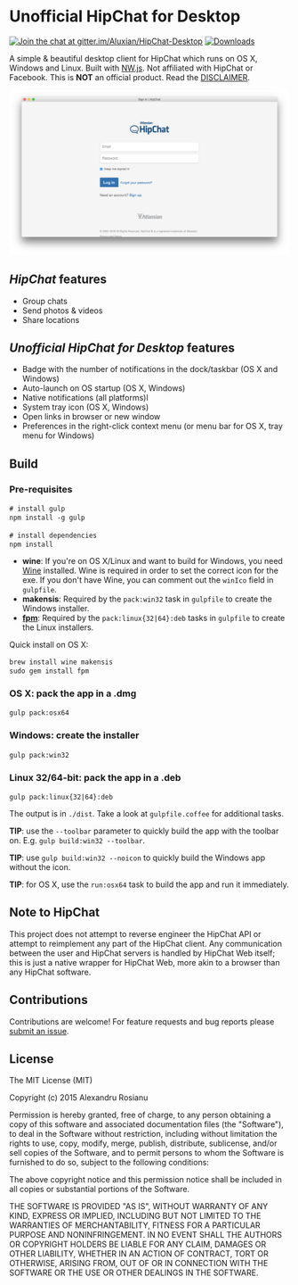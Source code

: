 # Unofficial HipChat for Desktop

[![Join the chat at gitter.im/Aluxian/HipChat-Desktop](https://badges.gitter.im/Join%20Chat.svg)](https://gitter.im/Aluxian/HipChat-Desktop)
[![Downloads](https://img.shields.io/github/downloads/Aluxian/HipChat-Desktop/latest/total.svg)](https://github.com/Aluxian/HipChat-Desktop/releases/latest)

A simple & beautiful desktop client for HipChat which runs on OS X, Windows and Linux. Built with [NW.js](http://nwjs.io/). Not affiliated with HipChat or Facebook. This is **NOT** an official product. Read the [DISCLAIMER](https://github.com/Aluxian/HipChat-Desktop/blob/master/DISCLAIMER).

![Cross-platform screenshot](screenshot.png)

## *HipChat* features

* Group chats
* Send photos & videos
* Share locations

## *Unofficial HipChat for Desktop* features

* Badge with the number of notifications in the dock/taskbar (OS X and Windows)
* Auto-launch on OS startup (OS X, Windows)
* Native notifications (all platforms)l
* System tray icon (OS X, Windows)
* Open links in browser or new window
* Preferences in the right-click context menu (or menu bar for OS X, tray menu for Windows)

## Build

### Pre-requisites

    # install gulp
    npm install -g gulp

    # install dependencies
    npm install

* **wine**: If you're on OS X/Linux and want to build for Windows, you need [Wine](http://winehq.org/) installed. Wine is required in order
to set the correct icon for the exe. If you don't have Wine, you can comment out the `winIco` field in `gulpfile`.
* **makensis**: Required by the `pack:win32` task in `gulpfile` to create the Windows installer.
* [**fpm**](https://github.com/jordansissel/fpm): Required by the `pack:linux{32|64}:deb` tasks in `gulpfile` to create the Linux installers.

Quick install on OS X:

    brew install wine makensis
    sudo gem install fpm

### OS X: pack the app in a .dmg

    gulp pack:osx64

### Windows: create the installer

    gulp pack:win32

### Linux 32/64-bit: pack the app in a .deb

    gulp pack:linux{32|64}:deb

The output is in `./dist`. Take a look at `gulpfile.coffee` for additional tasks.

**TIP**: use the `--toolbar` parameter to quickly build the app with the toolbar on. E.g. `gulp build:win32 --toolbar`.

**TIP**: use `gulp build:win32 --noicon` to quickly build the Windows app without the icon.

**TIP**: for OS X, use the `run:osx64` task to build the app and run it immediately.

## Note to HipChat

This project does not attempt to reverse engineer the HipChat API or attempt to reimplement any part of the HipChat client. Any communication between the user and HipChat servers is handled by HipChat Web itself; this is just a native wrapper for HipChat Web, more akin to a browser than any HipChat software.

## Contributions

Contributions are welcome! For feature requests and bug reports please [submit an issue](https://github.com/Aluxian/HipChat-Desktop/issues).

## License

The MIT License (MIT)

Copyright (c) 2015 Alexandru Rosianu

Permission is hereby granted, free of charge, to any person obtaining a copy
of this software and associated documentation files (the "Software"), to deal
in the Software without restriction, including without limitation the rights
to use, copy, modify, merge, publish, distribute, sublicense, and/or sell
copies of the Software, and to permit persons to whom the Software is
furnished to do so, subject to the following conditions:

The above copyright notice and this permission notice shall be included in all
copies or substantial portions of the Software.

THE SOFTWARE IS PROVIDED "AS IS", WITHOUT WARRANTY OF ANY KIND, EXPRESS OR
IMPLIED, INCLUDING BUT NOT LIMITED TO THE WARRANTIES OF MERCHANTABILITY,
FITNESS FOR A PARTICULAR PURPOSE AND NONINFRINGEMENT. IN NO EVENT SHALL THE
AUTHORS OR COPYRIGHT HOLDERS BE LIABLE FOR ANY CLAIM, DAMAGES OR OTHER
LIABILITY, WHETHER IN AN ACTION OF CONTRACT, TORT OR OTHERWISE, ARISING FROM,
OUT OF OR IN CONNECTION WITH THE SOFTWARE OR THE USE OR OTHER DEALINGS IN THE
SOFTWARE.
